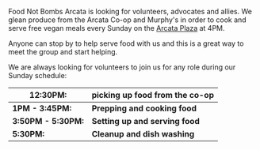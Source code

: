 Food Not Bombs Arcata is looking for volunteers, advocates and allies. We glean produce from the Arcata Co-op and Murphy's in order to cook and serve free vegan meals every Sunday on the [Arcata Plaza](https://www.google.com/maps/place/Arcata+Plaza/@40.8685473,-124.0886259,17z/data=!3m1!4b1!4m6!3m5!1s0x54d1570f71afcedf:0xdf0d7f456c156cfe!8m2!3d40.8685473!4d-124.0864372!16s%2Fg%2F11c5t29lq4) at 4PM.

Anyone can stop by to help serve food with us and this is a great way to meet the group and start helping.

We are always looking for volunteers to join us 
for any role during our Sunday schedule:

| **12:30PM:** | **picking up food from the co-op** |
| --- | ------ |
| **1PM - 3:45PM:** | **Prepping and cooking food** |
| **3:50PM - 5:30PM:** | **Setting up and serving food** |
| **5:30PM:** | **Cleanup and dish washing** |



